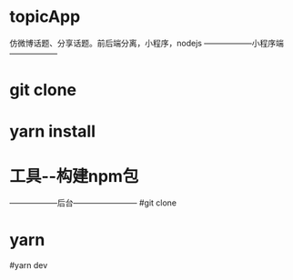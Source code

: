 # topicApp
仿微博话题、分享话题。前后端分离，小程序，nodejs
——————小程序端——————
# git clone
# yarn install
# 工具--构建npm包
——————后台————————
#git clone
# yarn
#yarn dev
